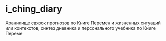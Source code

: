 # i_ching_diary
Хранилище связок прогнозов по Книге Перемен и жизненных ситуаций или контекстов, синтез дневника и персонального учебника по Книге Переме
